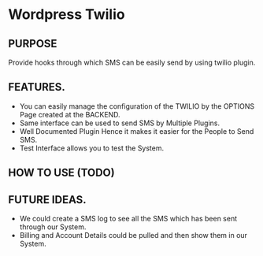 # Wordpress Twilio 

## PURPOSE
Provide hooks through which SMS can be easily send by using twilio plugin. 

## FEATURES. 

- You can easily manage the configuration of the TWILIO by the OPTIONS Page created at the BACKEND. 
- Same interface can be used to send SMS by Multiple Plugins. 
- Well Documented Plugin Hence it makes it easier for the People to Send SMS. 
- Test Interface allows you to test the System. 

## HOW TO USE (TODO)

## FUTURE IDEAS. 
- We could create a SMS log to see all the SMS which has been sent through our System. 
- Billing and Account Details could be pulled and then show them in our System. 
